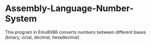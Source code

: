 # Assembly-Language-Number-System

This program in Emu8086 converts numbers between different bases (binary, octal, decimal, hexadecimal).